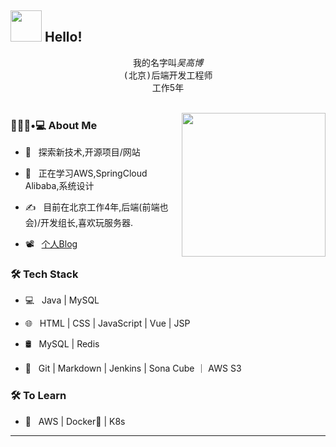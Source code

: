 ## <img src="https://raw.githubusercontent.com/alexnaiman/alexnaiman/master/resources/welcomeglitch.gif" width="50px" /> Hello!
<p align="center" >
  <samp>
    我的名字叫<em>吴高博</em> 
  <br/> (北京)后端开发工程师
  </samp>
  <br/>工作5年
  <br/>
  <br/>
</p>

<img align='right' src="https://media.giphy.com/media/irClCpuJAWgRqtP73t/giphy.gif" width="230">


<h3> 🧑🏻‍💼•💻 About Me </h3>



- 🤔 &nbsp; 探索新技术,开源项目/网站

<!--- 🎓 &nbsp; -->
- 🌱 &nbsp; 正在学习AWS,SpringCloud Alibaba,系统设计

- ✍️ &nbsp; 目前在北京工作4年,后端(前端也会)/开发组长,喜欢玩服务器.

- 📽  &nbsp; <a href="https://blue129.com">个人Blog</a>

<h3>🛠 Tech Stack</h3>


- 💻 &nbsp; Java | MySQL

- 🌐 &nbsp; HTML | CSS | JavaScript | Vue | JSP

- 🛢 &nbsp; MySQL | Redis 

- 🔧 &nbsp; Git | Markdown | Jenkins | Sona Cube ｜ AWS S3 
<!--
- 🖥 &nbsp; Illustrator| Photoshop | InDesign

-->



<h3>🛠 To Learn</h3>

- 🔧 &nbsp; AWS | Docker🐳 | K8s 

<hr>







